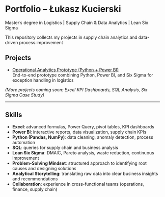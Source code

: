 # Portfolio – Łukasz Kucierski

 Master’s degree in Logistics |  Supply Chain & Data Analytics |  Lean Six Sigma  

This repository collects my projects in supply chain analytics and data-driven process improvement

##  Projects
- [Operational Analytics Prototype (Python + Power BI)](./Operational-Analytics-Prototype)  
  End-to-end prototype combining Python, Power BI, and Six Sigma for exception handling in logistics

*(More projects coming soon: Excel KPI Dashboards, SQL Analysis, Six Sigma Case Study)*  

---

##  Skills
- **Excel**: advanced formulas, Power Query, pivot tables, KPI dashboards  
- **Power BI**: interactive reports, data visualization, supply chain KPIs  
- **Python (Pandas, NumPy)**: data cleaning, anomaly detection, process automation  
- **SQL**: queries for supply chain and business analysis  
- **Lean Six Sigma**: DMAIC, Pareto analysis, waste reduction, continuous improvement  
- **Problem-Solving Mindset**: structured approach to identifying root causes and designing solutions  
- **Analytical Storytelling**: translating raw data into clear business insights and recommendations  
- **Collaboration**: experience in cross-functional teams (operations, finance, supply chain)
